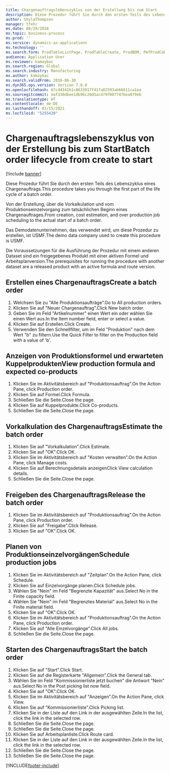 ```yaml
---
title: Chargenauftragslebenszyklus von der Erstellung bis zum Start
description: Diese Prozedur führt Sie durch den ersten Teils des Lebenszyklus eines Chargenauftrags.
author: ShylaThompson
manager: tfehr
ms.date: 08/29/2018
ms.topic: business-process
ms.prod: ''
ms.service: dynamics-ax-applications
ms.technology: ''
ms.search.form: ProdTableListPage, ProdTableCreate, ProdBOM, PmfProdCoBy, ProdParmCostEstimation, ProdCalcTrans, ProdParmRelease, ProdSchedule, ProdRouteJob, ProdParmStartUp, ProdJournalTransBOM, ProdJournalTransRoute
audience: Application User
ms.reviewer: kamaybac
ms.search.region: Global
ms.search.industry: Manufacturing
ms.author: kamaybac
ms.search.validFrom: 2016-06-30
ms.dyn365.ops.version: Version 7.0.0
ms.openlocfilehash: 67c44341b1c8633917f41fa82593ab66611ca1ea
ms.sourcegitcommit: eaf330dbee1db96c20d5ac479f007747bea079eb
ms.translationtype: HT
ms.contentlocale: de-DE
ms.lasthandoff: 02/15/2021
ms.locfileid: "5255420"
---
```

# <a name="batch-order-lifecycle-from-create-to-start"></a><span data-ttu-id="bb17b-103">Chargenauftragslebenszyklus von der Erstellung bis zum Start</span><span class="sxs-lookup"><span data-stu-id="bb17b-103">Batch order lifecycle from create to start</span></span>

[!include [banner](../../includes/banner.md)]

<span data-ttu-id="bb17b-104">Diese Prozedur führt Sie durch den ersten Teils des Lebenszyklus eines Chargenauftrags.</span><span class="sxs-lookup"><span data-stu-id="bb17b-104">This procedure takes you through the first part of the life cycle of a batch order.</span></span>

<span data-ttu-id="bb17b-105">Von der Erstellung, über die Vorkalkulation und vom Produktionseinzelvorgang zum tatsächlichen Beginn eines Chargenauftrages.</span><span class="sxs-lookup"><span data-stu-id="bb17b-105">From creation, cost estimation, and over production job scheduling to the actual start of a batch order.</span></span>



<span data-ttu-id="bb17b-106">Das Demodatenunternehmen, das verwendet wird, um diese Prozedur zu erstellen, ist USMF.</span><span class="sxs-lookup"><span data-stu-id="bb17b-106">The demo data company used to create this procedure is USMF.</span></span> 



<span data-ttu-id="bb17b-107">Die Voraussetzungen für die Ausführung der Prozedur mit einem anderen Dataset sind ein freigegebenes Produkt mit einer aktiven Formel und Arbeitsplanversion.</span><span class="sxs-lookup"><span data-stu-id="bb17b-107">The prerequisites for running the procedure with another dataset are a released product with an active formula and route version.</span></span>


## <a name="create-a-batch-order"></a><span data-ttu-id="bb17b-108">Erstellen eines Chargenauftrags</span><span class="sxs-lookup"><span data-stu-id="bb17b-108">Create a batch order</span></span>
1. <span data-ttu-id="bb17b-109">Welchsen Sie zu "Alle Produktionsaufträge".</span><span class="sxs-lookup"><span data-stu-id="bb17b-109">Go to All production orders.</span></span>
2. <span data-ttu-id="bb17b-110">Klicken Sie auf "Neuer Chargenauftrag".</span><span class="sxs-lookup"><span data-stu-id="bb17b-110">Click New batch order.</span></span>
3. <span data-ttu-id="bb17b-111">Geben Sie im Feld "Artikelnummer" einen Wert ein oder wählen Sie einen Wert aus.</span><span class="sxs-lookup"><span data-stu-id="bb17b-111">In the Item number field, enter or select a value.</span></span>
4. <span data-ttu-id="bb17b-112">Klicken Sie auf Erstellen.</span><span class="sxs-lookup"><span data-stu-id="bb17b-112">Click Create.</span></span>
5. <span data-ttu-id="bb17b-113">Verwenden Sie den Schnellfilter, um im Feld "Produktion" nach dem Wert "b" zu filtern.</span><span class="sxs-lookup"><span data-stu-id="bb17b-113">Use the Quick Filter to filter on the Production field with a value of 'b'.</span></span>

## <a name="view-production-formula-and-expected-co-products"></a><span data-ttu-id="bb17b-114">Anzeigen von Produktionsformel und erwarteten Kuppelprodukten</span><span class="sxs-lookup"><span data-stu-id="bb17b-114">View production formula and expected co-products</span></span>
1. <span data-ttu-id="bb17b-115">Klicken Sie im Aktivitätsbereich auf "Produktionsauftrag".</span><span class="sxs-lookup"><span data-stu-id="bb17b-115">On the Action Pane, click Production order.</span></span>
2. <span data-ttu-id="bb17b-116">Klicken Sie auf Formel.</span><span class="sxs-lookup"><span data-stu-id="bb17b-116">Click Formula.</span></span>
3. <span data-ttu-id="bb17b-117">Schließen Sie die Seite.</span><span class="sxs-lookup"><span data-stu-id="bb17b-117">Close the page.</span></span>
4. <span data-ttu-id="bb17b-118">Klicken Sie auf Kuppelprodukte.</span><span class="sxs-lookup"><span data-stu-id="bb17b-118">Click Co-products.</span></span>
5. <span data-ttu-id="bb17b-119">Schließen Sie die Seite.</span><span class="sxs-lookup"><span data-stu-id="bb17b-119">Close the page.</span></span>

## <a name="estimate-the-batch-order"></a><span data-ttu-id="bb17b-120">Vorkalkulation des Chargenauftrags</span><span class="sxs-lookup"><span data-stu-id="bb17b-120">Estimate the batch order</span></span>
1. <span data-ttu-id="bb17b-121">Klicken Sie auf "Vorkalkulation".</span><span class="sxs-lookup"><span data-stu-id="bb17b-121">Click Estimate.</span></span>
2. <span data-ttu-id="bb17b-122">Klicken Sie auf "OK".</span><span class="sxs-lookup"><span data-stu-id="bb17b-122">Click OK.</span></span>
3. <span data-ttu-id="bb17b-123">Klicken Sie im Aktivitätsbereich auf "Kosten verwalten".</span><span class="sxs-lookup"><span data-stu-id="bb17b-123">On the Action Pane, click Manage costs.</span></span>
4. <span data-ttu-id="bb17b-124">Klicken Sie auf Berechnungsdetails anzeigen</span><span class="sxs-lookup"><span data-stu-id="bb17b-124">Click View calculation details.</span></span>
5. <span data-ttu-id="bb17b-125">Schließen Sie die Seite.</span><span class="sxs-lookup"><span data-stu-id="bb17b-125">Close the page.</span></span>

## <a name="release-the-batch-order"></a><span data-ttu-id="bb17b-126">Freigeben des Chargenauftrags</span><span class="sxs-lookup"><span data-stu-id="bb17b-126">Release the batch order</span></span>
1. <span data-ttu-id="bb17b-127">Klicken Sie im Aktivitätsbereich auf "Produktionsauftrag".</span><span class="sxs-lookup"><span data-stu-id="bb17b-127">On the Action Pane, click Production order.</span></span>
2. <span data-ttu-id="bb17b-128">Klicken Sie auf "Freigabe".</span><span class="sxs-lookup"><span data-stu-id="bb17b-128">Click Release.</span></span>
3. <span data-ttu-id="bb17b-129">Klicken Sie auf "OK".</span><span class="sxs-lookup"><span data-stu-id="bb17b-129">Click OK.</span></span>

## <a name="schedule-production-jobs"></a><span data-ttu-id="bb17b-130">Planen von Produktionseinzelvorgängen</span><span class="sxs-lookup"><span data-stu-id="bb17b-130">Schedule production jobs</span></span>
1. <span data-ttu-id="bb17b-131">Klicken Sie im Aktivitätsbereich auf "Zeitplan".</span><span class="sxs-lookup"><span data-stu-id="bb17b-131">On the Action Pane, click Schedule.</span></span>
2. <span data-ttu-id="bb17b-132">Klicken Sie auf Einzelvorgänge planen.</span><span class="sxs-lookup"><span data-stu-id="bb17b-132">Click Schedule jobs.</span></span>
3. <span data-ttu-id="bb17b-133">Wählen Sie "Nein" im Feld "Begrenzte Kapazität" aus.</span><span class="sxs-lookup"><span data-stu-id="bb17b-133">Select No in the Finite capacity field.</span></span>
4. <span data-ttu-id="bb17b-134">Wählen Sie "Nein" im Feld "Begrenztes Material" aus.</span><span class="sxs-lookup"><span data-stu-id="bb17b-134">Select No in the Finite material field.</span></span>
5. <span data-ttu-id="bb17b-135">Klicken Sie auf "OK".</span><span class="sxs-lookup"><span data-stu-id="bb17b-135">Click OK.</span></span>
6. <span data-ttu-id="bb17b-136">Klicken Sie im Aktivitätsbereich auf "Produktionsauftrag".</span><span class="sxs-lookup"><span data-stu-id="bb17b-136">On the Action Pane, click Production order.</span></span>
7. <span data-ttu-id="bb17b-137">Klicken Sie auf "Alle Einzelvorgänge".</span><span class="sxs-lookup"><span data-stu-id="bb17b-137">Click All jobs.</span></span>
8. <span data-ttu-id="bb17b-138">Schließen Sie die Seite.</span><span class="sxs-lookup"><span data-stu-id="bb17b-138">Close the page.</span></span>

## <a name="start-the-batch-order"></a><span data-ttu-id="bb17b-139">Starten des Chargenauftrags</span><span class="sxs-lookup"><span data-stu-id="bb17b-139">Start the batch order</span></span>
1. <span data-ttu-id="bb17b-140">Klicken Sie auf "Start".</span><span class="sxs-lookup"><span data-stu-id="bb17b-140">Click Start.</span></span>
2. <span data-ttu-id="bb17b-141">Klicken Sie auf die Registerkarte "Allgemein".</span><span class="sxs-lookup"><span data-stu-id="bb17b-141">Click the General tab.</span></span>
3. <span data-ttu-id="bb17b-142">Wählen Sie im Feld "Kommissionierliste jetzt buchen" die Antwort "Nein" aus.</span><span class="sxs-lookup"><span data-stu-id="bb17b-142">Select No in the Post picking list now field.</span></span>
4. <span data-ttu-id="bb17b-143">Klicken Sie auf "OK".</span><span class="sxs-lookup"><span data-stu-id="bb17b-143">Click OK.</span></span>
5. <span data-ttu-id="bb17b-144">Klicken Sie im Aktivitätsbereich auf "Anzeigen".</span><span class="sxs-lookup"><span data-stu-id="bb17b-144">On the Action Pane, click View.</span></span>
6. <span data-ttu-id="bb17b-145">Klicken Sie auf "Kommissionierliste".</span><span class="sxs-lookup"><span data-stu-id="bb17b-145">Click Picking list.</span></span>
7. <span data-ttu-id="bb17b-146">Klicken Sie in der Liste auf den Link in der ausgewählten Zeile.</span><span class="sxs-lookup"><span data-stu-id="bb17b-146">In the list, click the link in the selected row.</span></span>
8. <span data-ttu-id="bb17b-147">Schließen Sie die Seite.</span><span class="sxs-lookup"><span data-stu-id="bb17b-147">Close the page.</span></span>
9. <span data-ttu-id="bb17b-148">Schließen Sie die Seite.</span><span class="sxs-lookup"><span data-stu-id="bb17b-148">Close the page.</span></span>
10. <span data-ttu-id="bb17b-149">Klicken Sie auf Arbeitsplanliste.</span><span class="sxs-lookup"><span data-stu-id="bb17b-149">Click Route card.</span></span>
11. <span data-ttu-id="bb17b-150">Klicken Sie in der Liste auf den Link in der ausgewählten Zeile.</span><span class="sxs-lookup"><span data-stu-id="bb17b-150">In the list, click the link in the selected row.</span></span>
12. <span data-ttu-id="bb17b-151">Schließen Sie die Seite.</span><span class="sxs-lookup"><span data-stu-id="bb17b-151">Close the page.</span></span>
13. <span data-ttu-id="bb17b-152">Schließen Sie die Seite.</span><span class="sxs-lookup"><span data-stu-id="bb17b-152">Close the page.</span></span>



[!INCLUDE[footer-include](../../../includes/footer-banner.md)]